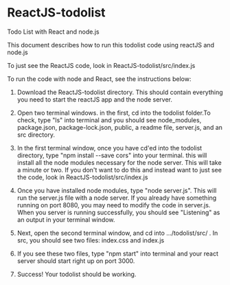 # ReactJS-todolist
Todo List with React and node.js

This document describes how to run this todolist code using reactJS and node.js

To just see the ReactJS code, look in ReactJS-todolist/src/index.js

To run the code with node and React, see the instructions below:

1. Download the ReactJS-todolist directory. This should contain everything you need to start the reactJS app and the node server.

2. Open two terminal windows. in the first, cd into the todolist folder.To check, type "ls" into terminal and you should see node_modules, package.json, package-lock.json, public, a readme file, server.js, and an src directory.

4. In the first terminal window, once you have cd'ed into the todolist directory, type "npm install --save cors" into your terminal. this will install all the node modules necessary for the node server. This will take a minute or two. If you don't want to do this and instead want to just see the code, look in ReactJS-todolist/src/index.js

5. Once you have installed node modules, type "node server.js". This will run the server.js file with a node server. If you already have something running on port 8080, you may need to modify the code in server.js. When you server is running successfully, you should see "Listening" as an output in your terminal window.

6. Next, open the second terminal window, and cd into .../todolist/src/ . In src, you should see two files: index.css and index.js

7. If you see these two files, type "npm start" into terminal and your react server should start right up on port 3000.

8. Success! Your todolist should be working.
